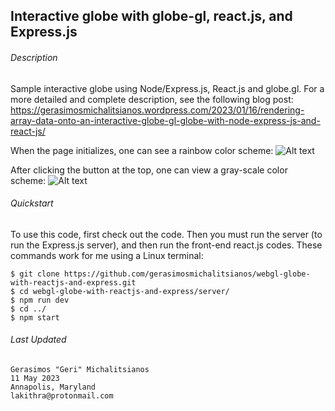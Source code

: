 ## Interactive globe with globe-gl, react.js, and Express.js

###### Description

Sample interactive globe using Node/Express.js, React.js and globe.gl. For a more detailed and complete description, see the following blog post:
https://gerasimosmichalitsianos.wordpress.com/2023/01/16/rendering-array-data-onto-an-interactive-globe-gl-globe-with-node-express-js-and-react-js/

When the page initializes, one can see a rainbow color scheme:
![Alt text](https://i.imgur.com/GdkP2mz.png)

After clicking the button at the top, one can view a gray-scale color scheme:
![Alt text](https://i.imgur.com/71gbbv2.png)

###### Quickstart

To use this code, first check out the code. Then you must run the server (to run the Express.js server), and then run the front-end react.js codes.
These commands work for me using a Linux terminal:

    $ git clone https://github.com/gerasimosmichalitsianos/webgl-globe-with-reactjs-and-express.git
    $ cd webgl-globe-with-reactjs-and-express/server/
    $ npm run dev 
    $ cd ../
    $ npm start
    
###### Last Updated

    Gerasimos "Geri" Michalitsianos
    11 May 2023
    Annapolis, Maryland
    lakithra@protonmail.com
